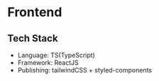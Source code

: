 # Frontend

## Tech Stack

- Language: TS(TypeScript)
- Framework: ReactJS
- Publishing: tailwindCSS + styled-components
